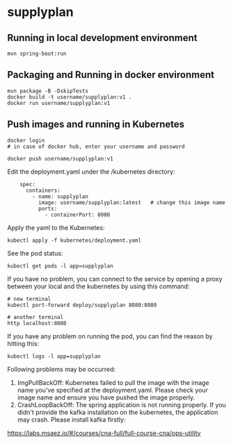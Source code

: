 # supplyplan

## Running in local development environment

```
mvn spring-boot:run
```

## Packaging and Running in docker environment

```
mvn package -B -DskipTests
docker build -t username/supplyplan:v1 .
docker run username/supplyplan:v1
```

## Push images and running in Kubernetes

```
docker login 
# in case of docker hub, enter your username and password

docker push username/supplyplan:v1
```

Edit the deployment.yaml under the /kubernetes directory:
```
    spec:
      containers:
        - name: supplyplan
          image: username/supplyplan:latest   # change this image name
          ports:
            - containerPort: 8080

```

Apply the yaml to the Kubernetes:
```
kubectl apply -f kubernetes/deployment.yaml
```

See the pod status:
```
kubectl get pods -l app=supplyplan
```

If you have no problem, you can connect to the service by opening a proxy between your local and the kubernetes by using this command:
```
# new terminal
kubectl port-forward deploy/supplyplan 8080:8080

# another terminal
http localhost:8080
```

If you have any problem on running the pod, you can find the reason by hitting this:
```
kubectl logs -l app=supplyplan
```

Following problems may be occurred:

1. ImgPullBackOff:  Kubernetes failed to pull the image with the image name you've specified at the deployment.yaml. Please check your image name and ensure you have pushed the image properly.
1. CrashLoopBackOff: The spring application is not running properly. If you didn't provide the kafka installation on the kubernetes, the application may crash. Please install kafka firstly:

https://labs.msaez.io/#/courses/cna-full/full-course-cna/ops-utility

